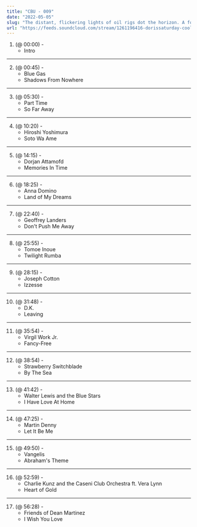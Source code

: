 ```yaml
---
title: "CBU - 009"
date: "2022-05-05"
slug: "The distant, flickering lights of oil rigs dot the horizon. A fog horn blows somewhere out in the dark night of the sea. Here's a selection of songs for relaxing on the cool beach sand after dark."
url: "https://feeds.soundcloud.com/stream/1261196416-dorissaturday-cool-breeze-unlimited-009.mp3"
---
```


1. (@ 00:00) -
   - Intro

---

2. (@ 00:45) -
   - Blue Gas
   - Shadows From Nowhere

---

3. (@ 05:30) -
   - Part Time
   - So Far Away

---

4. (@ 10:20) -
   - Hiroshi Yoshimura
   - Soto Wa Ame

---

5. (@ 14:15) -
   - Dorjan Attamofd
   - Memories In Time

---

6. (@ 18:25) -
   - Anna Domino
   - Land of My Dreams

---

7. (@ 22:40) -
   - Geoffrey Landers
   - Don't Push Me Away

---

8. (@ 25:55) -
   - Tomoe Inoue
   - Twilight Rumba

---

9. (@ 28:15) -
   - Joseph Cotton
   - Izzesse 

---

10. (@ 31:48) -
    - D.K.
    - Leaving

---

11. (@ 35:54) -
    - Virgil Work Jr. 
    - Fancy-Free

---

12. (@ 38:54) -
    - Strawberry Switchblade
    - By The Sea

---

13. (@ 41:42) -
    - Walter Lewis and the Blue Stars
    - I Have Love At Home

---

14. (@ 47:25) -
    - Martin Denny
    - Let It Be Me

---

15. (@ 49:50) -
    - Vangelis
    - Abraham's Theme

---

16. (@ 52:59) -
    - Charlie Kunz and the Caseni Club Orchestra ft. Vera Lynn
    - Heart of Gold

---

17. (@ 56:28) -
    - Friends of Dean Martinez
    - I Wish You Love